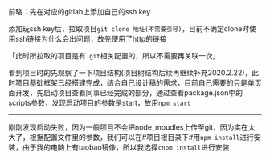 前略：先在对应的gitlab上添加自己的ssh key

添加玩ssh key后，拉取项目`git clone 地址(不需要引号)`，目前不确定clone时使用ssh链接为什么会出问题，故先使用了http的链接

「此时所拉取的项目是有`.git`相关配置的，所以不需要再关联一次」
 

看到项目时的先观察了一下项目结构(项目树结构后续再继续补充2020.2.22)，此时项目基础框架已经搭建完成，结合自己设计稿的需求，目前自己需要的只是单页面开发，先启动项目查看同事已经完成的部分，通过查看package.json中的scripts参数，发现启动项目的参数是start，故用`npm start`

-----
刚刚发现启动失败，因为一般项目不会把node_moudles上传至git，因为实在太大了，根据配置文件里的参数，我们可以在#项目根目录下#用`npm install`进行安装，由于我的电脑上有taobao镜像，所以我选择`cnpm install`进行安装

